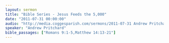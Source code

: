 ```yaml
---
layout: sermon
title: "Bible Series - Jesus Feeds the 5,000"
date: "2011-07-31 00:00:00"
audio: "http://media.coggesparish.com/sermons/2011-07-31 Andrew Pritchard.mp3"
speaker: "Andrew Pritchard"
bible_passages: ["Romans 9:1-5,Matthew 14:13-21"]
---
```

